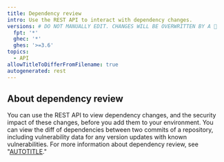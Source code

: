 ```yaml
---
title: Dependency review
intro: Use the REST API to interact with dependency changes.
versions: # DO NOT MANUALLY EDIT. CHANGES WILL BE OVERWRITTEN BY A 🤖
  fpt: '*'
  ghec: '*'
  ghes: '>=3.6'
topics:
  - API
allowTitleToDifferFromFilename: true
autogenerated: rest
---
```


## About dependency review

You can use the REST API to view dependency changes, and the security impact of these changes, before you add them to your environment. You can view the diff of dependencies between two commits of a repository, including vulnerability data for any version updates with known vulnerabilities. For more information about dependency review, see "[AUTOTITLE](/code-security/supply-chain-security/understanding-your-software-supply-chain/about-dependency-review)."

<!-- Content after this section is automatically generated -->
